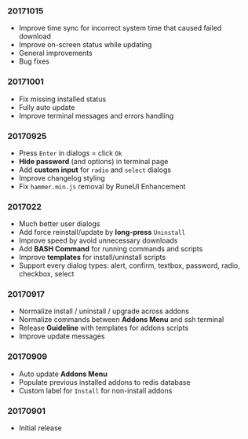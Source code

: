 ### 20171015
- Improve time sync for incorrect system time that caused failed download
- Improve on-screen status while updating
- General improvements
- Bug fixes

### 20171001
- Fix missing installed status
- Fully auto update
- Improve terminal messages  and errors handling

### 20170925
- Press `Enter` in dialogs = click `Ok`
- **Hide password** (and options) in terminal page
- Add **custom input** for `radio` and `select` dialogs
- Improve changelog styling
- Fix `hammer.min.js` removal by RuneUI Enhancement

### 2017022
- Much better user dialogs
- Add force reinstall/update by **long-press** `Uninstall`
- Improve speed by avoid unnecessary downloads
- Add **BASH Command** for running commands and scripts
- Improve **templates** for install/uninstall scripts
- Support every dialog types: alert, confirm, textbox, password, radio, checkbox, select

### 20170917
- Normalize install / uninstall / upgrade across addons
- Normalize commands between **Addons Menu** and ssh terminal
- Release **Guideline** with templates for addons scripts
- Improve update messages

### 20170909
- Auto update **Addons Menu**
- Populate previous installed addons to redis database
- Custom label for `Install` for non-install addons

### 20170901
- Initial release
